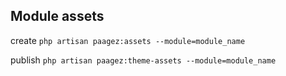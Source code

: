 ## Module assets

create
`php artisan paagez:assets --module=module_name`

publish
`php artisan paagez:theme-assets --module=module_name`